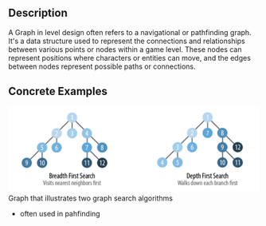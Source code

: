 
## Description

A Graph in level design often refers to a navigational or pathfinding graph. It's a data structure used to represent the connections and relationships between various points or nodes within a game level. These nodes can represent positions where characters or entities can move, and the edges between nodes represent possible paths or connections.

## Concrete Examples

![](Assets/graphsearchalgorithm.png)
Graph that illustrates two graph search algorithms

- often used in pahfinding
